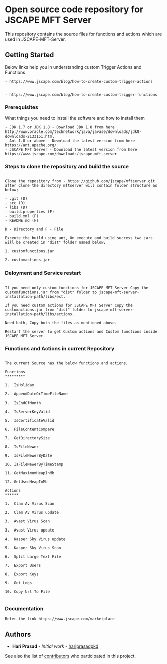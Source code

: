 # Open source code repository for JSCAPE MFT Server 
 
 This repository contains the source files for functions and actions which are used in JSCAPE-MFT-Server.

 ## Getting Started

Below links help you in understanding custom Trigger Actions and Functions

```
- https://www.jscape.com/blog/how-to-create-custom-trigger-actions


- https://www.jscape.com/blog/how-to-create-custom-trigger-functions

```
### Prerequisites

What things you need to install the software and how to install them

```
- JDK 1.7 or JDK 1.8 - Download JDK 1.8 from here http://www.oracle.com/technetwork/java/javase/downloads/jdk8-downloads-2133151.html 
- Ant 1.8 or above - Download the latest version from here https://ant.apache.org/
- JSCAPE MFT Server - Download the latest version from here https://www.jscape.com/downloads/jscape-mft-server
```


### Steps to clone the repository and build the source
```

Clone the repository from - https://github.com/jscape/mftserver.git after Clone the directory mftserver will contain folder structure as below;

- .git (D)
- src (D)
- libs (D)
- build.properties (F)
- build.xml (F)
- README.md (F)

D - Directory and F - File

Exceute the build using ant, On execute and build success two jars will be created in "dist" folder named below;

1. customfunctions.jar

2. customactions.jar

```

### Deloyment and Service restart
```

If you need only custom functions for JSCAPE MFT Server Copy the customfunctions.jar from "dist" folder to jscape-mft-server-installation-path/libs/ext.

If you need custom actions for JSCAPE MFT Server Copy the customactions.jar from "dist" folder to jscape-mft-server-installation-path/libs/actions.

Need both, Copy both the files as mentioned above.

Restart the server to get Custom actions and Custom functions inside JSCAPE MFT Server.

```


### Functions and Actions in current Repository
```

The current Source has the below functions and actions;

Functions
*********

1.  IsHoliday

2.  AppendDateOrTimeFileName
 
3.  IsEndOfMonth

4.  IsServerKeyValid

5.  IsCertificateValid

6.  FileContentCompare
 
7.  GetDirectorySize

8.  IsFileNewer

9.  IsFileNewerByDate

10. IsFileNewerByTimeStamp

11. GetMaximumHeapInMb

12. GetUsedHeapInMb

Actions
******

1.  Clam Av Virus Scan

2.  Clam Av Virus update

3.  Avast Virus Scan

3.  Avast Virus update

4.  Kasper Sky Virus update

5.  Kasper Sky Virus Scan 

6.  Split Large Text File

7.  Export Users 

8.  Export Keys

9.  Get Logs

10. Copy Url To File


```

### Documentation
```
Refer the link https://www.jscape.com/marketplace

```

## Authors

* **Hari Prasad** - *Initial work* - [hariprasadpkd](https://github.com/hariprasadpkd)

See also the list of [contributors](https://github.com/jscape/mftserver/graphs/contributors) who participated in this project.
